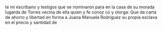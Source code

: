 te mi escribano y testigos que se nominaron para en la casa de su morada lugarda de Torres vecina de ella quien y fe conoz co y otorga: Que da carta de ahorro y libertad en forma a Juana Manuela Rodriguez su propia esclava en el precio y santidad de